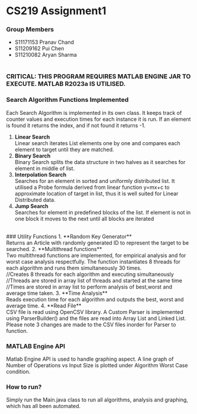 ﻿# CS219 Assignment1
### Group Members
* S11171153 Pranav Chand
* S11209162 Pui Chen
* S11210082 Aryan Sharma
<br><br>

### CRITICAL: THIS PROGRAM REQUIRES MATLAB ENGINE JAR TO EXECUTE. MATLAB R2023a IS UTILISED.

### Search Algorithm Functions Implemented
Each Search Algorithm is implemented in its own class.
It keeps track of counter values and execution times for each instance it is run. If an element is found it returns the index, and if not found it returns -1.
1. **Linear Search**<br>
Linear search iterates List elements one by one and compares each element to target until they are matched.
2. **Binary Search**<br>
Binary Search splits the data structure in two halves as it searches for element in middle of list.
3. **Interpolation Search**<br>
Searches for an element in sorted and uniformly distributed list. It utilised a Probe formula derived from linear function y=mx+c to approximate location of target in list, thus it is well suited for Linear Distributed data.
4. **Jump Search**<br>
Searches for element in predefined blocks of the list. If element is not in one block it moves to the next until all blocks are iterated
<br>
### Utility Functions
1. **Random Key Generator**<br>
Returns an Article with randomly generated ID to represent the target to be searched.
2. **Multithread functions**<br>
Two multithread functions are implemented, for empirical analysis and for worst case analysis respectfully. The function instantiates 8 threads for each algorithm and runs them simultaneously 30 times.<br>//Creates 8 threads for each algorithm and executing simultaneously
   //Threads are stored in array list of threads and started at the same time
   //Times are stored in array list to perform analysis of best,worst and average time taken.
3. **Time Analysis**<br>
Reads execution time for each algorithm and outputs the best, worst and average time.
4. **Read File**<br>
CSV file is read using OpenCSV library. A Custom Parser is implemented using ParserBuilder() and the files are read into Array List and Linked List. Please note 3 changes are made to the CSV files inorder for Parser to function.
<br>

### MATLAB Engine API
Matlab Engine API is used to handle graphing aspect. A line graph of Number of Operations vs Input Size is plotted under Algorithm Worst Case condition.

### How to run?
Simply run the Main.java class to run all algorithms, analysis and graphing, which has all been automated.